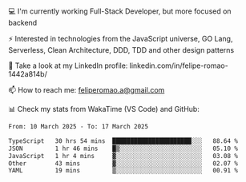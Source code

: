 💻 I'm currently working Full-Stack Developer, but more focused on backend

⚡ Interested in technologies from the JavaScript universe, GO Lang, Serverless, Clean Architecture, DDD, TDD and other design patterns

👥 Take a look at my LinkedIn profile: linkedin.com/in/felipe-romao-1442a814b/

📫 How to reach me: feliperomao.a@gmail.com

📊 Check my stats from WakaTime (VS Code) and GitHub:

<!--START_SECTION:waka-->

```txt
From: 10 March 2025 - To: 17 March 2025

TypeScript   30 hrs 54 mins  ██████████████████████░░░   88.64 %
JSON         1 hr 46 mins    █▒░░░░░░░░░░░░░░░░░░░░░░░   05.10 %
JavaScript   1 hr 4 mins     ▓░░░░░░░░░░░░░░░░░░░░░░░░   03.08 %
Other        43 mins         ▓░░░░░░░░░░░░░░░░░░░░░░░░   02.07 %
YAML         19 mins         ▒░░░░░░░░░░░░░░░░░░░░░░░░   00.91 %
```

<!--END_SECTION:waka-->

